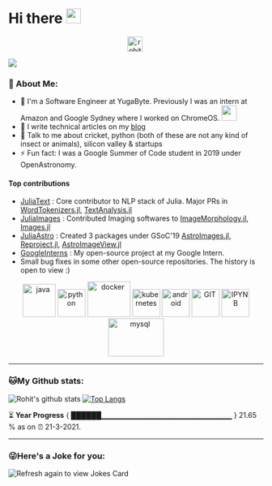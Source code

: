 # Hi there <img src="https://github.com/TheDudeThatCode/TheDudeThatCode/blob/master/Assets/Hi.gif" width="29px">
<p align="center">
<a href="https://www.linkedin.com/in/rohitkumar87/" target="blank"><img align="center" src="https://cdn.jsdelivr.net/npm/simple-icons@3.0.1/icons/linkedin.svg" alt="rohitkumar87" height="30" width="30" /></a>&nbsp;
</p>

![](https://camo.githubusercontent.com/992babdffd8c74a1502de375fbdf7e4d54773242/68747470733a2f2f6d656469612e67697068792e636f6d2f6d656469612f53576f536b4e36447854737a71494b4571762f67697068792e676966)

### 🤵 About Me:
- 🏦 I'm a Software Engineer at YugaByte. Previously I was an intern at Amazon and Google Sydney where I worked on ChromeOS.
      <img src="https://media.giphy.com/media/WUlplcMpOCEmTGBtBW/giphy.gif" width="30">
- 📝 I write technical articles on my [blog](https://aquatiko.github.io/)
- 💬 Talk to me about cricket, python (both of these are not any kind of insect or animals), silicon valley & startups
- ⚡ Fun fact: I was a Google Summer of Code student in 2019 under OpenAstronomy.

#### Top contributions
- [JuliaText](https://github.com/JuliaText) : Core contributor to NLP stack of Julia. Major PRs in [WordTokenizers.jl](https://github.com/JuliaText/WordTokenizers.jl), [TextAnalysis.jl](https://github.com/JuliaText/TextAnalysis.jl) 
- [JuliaImages](https://github.com/JuliaImages) : Contributed Imaging softwares to [ImageMorphology.jl](https://github.com/JuliaImages/ImageMorphology.jl), [Images.jl](https://github.com/JuliaImages/Images.jl)
- [JuliaAstro](https://github.com/JuliaAstro) : Created 3 packages under GSoC'19 [AstroImages.jl](https://github.com/JuliaAstro/AstroImages.jl), [Reproject.jl](https://github.com/JuliaAstro/Reproject.jl), [AstroImageView.jl](https://github.com/JuliaAstro/AstroImageView.jl)
- [GoogleInterns](https://github.com/googleinterns/screen-latency-testing) : My open-source project at my Google Intern.
- Small bug fixes in some other open-source repositories. The history is open to view :)
<p align="center">
      <img src="https://www.vectorlogo.zone/logos/java/java-icon.svg" alt="java" width="65" height="65"/> 
      <img src="https://www.vectorlogo.zone/logos/python/python-icon.svg" alt="python" width="55" height="55"/>
      <img src="https://www.vectorlogo.zone/logos/docker/docker-icon.svg" alt="docker" width="85" height="70"/> 
      <img src="https://www.vectorlogo.zone/logos/kubernetes/kubernetes-icon.svg" alt="kubernetes" width="55" height="55"/>
      <img src="https://www.vectorlogo.zone/logos/android/android-icon.svg" alt="android" width="55" height="55"/>
      <img src="https://www.vectorlogo.zone/logos/git-scm/git-scm-icon.svg" alt="GIT" width="55" height="55"/> 
      <img src="https://www.vectorlogo.zone/logos/jupyter/jupyter-icon.svg" alt="IPYNB" width="55" height="55"/>
      <img src="https://www.vectorlogo.zone/logos/mysql/mysql-ar21.svg" alt="mysql" width="110" height="75"/> 
</p>

---
### 🐱My Github stats:
![Rohit's github stats](https://github-readme-stats.vercel.app/api?username=aquatiko&show_icons=true&title_color=ffc857&icon_color=8ac926&text_color=daf7dc&bg_color=151515&hide=["stars"])
[![Top Langs](https://github-readme-stats.vercel.app/api/top-langs/?username=aquatiko&layout=compact&text_color=daf7dc&bg_color=151515)](https://github.com/anuraghazra/github-readme-stats)

⏳ **Year Progress** { ██████▁▁▁▁▁▁▁▁▁▁▁▁▁▁▁▁▁▁▁▁▁▁▁▁ } 21.65 % as on ⏰ 21-3-2021.

---

### 😜Here's a Joke for you:
<img src="https://readme-jokes.vercel.app/api" alt="Refresh again to view Jokes Card" />
